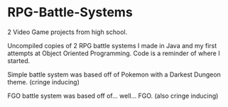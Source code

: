 # RPG-Battle-Systems
2 Video Game projects from high school.

Uncompiled copies of 2 RPG battle systems I made in Java and my first attempts at Object Oriented Programming.
Code is a reminder of where I started.

Simple battle system was based off of Pokemon with a Darkest Dungeon theme. (cringe inducing)

FGO battle system was based off of... well... FGO. (also cringe inducing)

